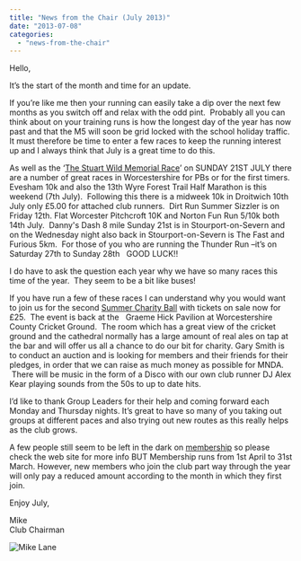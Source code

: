 ```yaml
---
title: "News from the Chair (July 2013)"
date: "2013-07-08"
categories: 
  - "news-from-the-chair"
---
```


Hello,

It’s the start of the month and time for an update.

If you’re like me then your running can easily take a dip over the next few months as you switch off and relax with the odd pint.  Probably all you can think about on your training runs is how the longest day of the year has now past and that the M5 will soon be grid locked with the school holiday traffic. It must therefore be time to enter a few races to keep the running interest up and I always think that July is a great time to do this.

As well as the ‘[The Stuart Wild Memorial Race](https://bpj.org.uk/wild-race/)’ on SUNDAY 21ST JULY there are a number of great races in Worcestershire for PBs or for the first timers. Evesham 10k and also the 13th Wyre Forest Trail Half Marathon is this weekend (7th July).  Following this there is a midweek 10k in Droitwich 10th July only £5.00 for attached club runners.  Dirt Run Summer Sizzler is on Friday 12th. Flat Worcester Pitchcroft 10K and Norton Fun Run 5/10k both 14th July.  Danny's Dash 8 mile Sunday 21st is in Stourport-on-Severn and on the Wednesday night also back in Stourport-on-Severn is The Fast and Furious 5km.  For those of you who are running the Thunder Run –it’s on Saturday 27th to Sunday 28th   GOOD LUCK!!   

I do have to ask the question each year why we have so many races this time of the year.  They seem to be a bit like buses!  

If you have run a few of these races I can understand why you would want to join us for the second [Summer Charity Ball](https://bpj.org.uk/featured-item/bpj-summer-ball-2013/ "BPJ Charity Ball 2013") with tickets on sale now for £25.  The event is back at the   Graeme Hick Pavilion at Worcestershire County Cricket Ground.  The room which has a great view of the cricket ground and the cathedral normally has a large amount of real ales on tap at the bar and will offer us all a chance to do our bit for charity. Gary Smith is to conduct an auction and is looking for members and their friends for their pledges, in order that we can raise as much money as possible for MNDA.  There will be music in the form of a Disco with our own club runner DJ Alex Kear playing sounds from the 50s to up to date hits.

I’d like to thank Group Leaders for their help and coming forward each Monday and Thursday nights. It’s great to have so many of you taking out groups at different paces and also trying out new routes as this really helps as the club grows. 

A few people still seem to be left in the dark on [membership](https://bpj.org.uk/membership/ "Membership") so please check the web site for more info BUT Membership runs from 1st April to 31st March. However, new members who join the club part way through the year will only pay a reduced amount according to the month in which they first join.

Enjoy July,

Mike  
Club Chairman

![Mike Lane](https://bpj.org.uk/wp-content/uploads/2012/05/committee-mike-lane.jpg)
